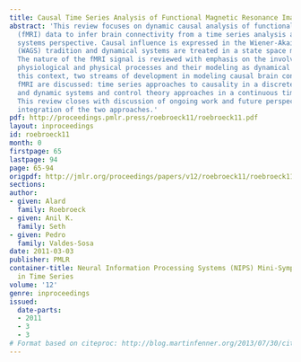 ```yaml
---
title: Causal Time Series Analysis of Functional Magnetic Resonance Imaging Data.
abstract: 'This review focuses on dynamic causal analysis of functional magnetic resonance
  (fMRI) data to infer brain connectivity from a time series analysis and dynamical
  systems perspective. Causal influence is expressed in the Wiener-Akaike-Granger-Schweder
  (WAGS) tradition and dynamical systems are treated in a state space modeling framework.
  The nature of the fMRI signal is reviewed with emphasis on the involved neuronal,
  physiological and physical processes and their modeling as dynamical systems. In
  this context, two streams of development in modeling causal brain connectivity using
  fMRI are discussed: time series approaches to causality in a discrete time tradition
  and dynamic systems and control theory approaches in a continuous time tradition.
  This review closes with discussion of ongoing work and future perspectives on the
  integration of the two approaches.'
pdf: http://proceedings.pmlr.press/roebroeck11/roebroeck11.pdf
layout: inproceedings
id: roebroeck11
month: 0
firstpage: 65
lastpage: 94
page: 65-94
origpdf: http://jmlr.org/proceedings/papers/v12/roebroeck11/roebroeck11.pdf
sections: 
author:
- given: Alard
  family: Roebroeck
- given: Anil K.
  family: Seth
- given: Pedro
  family: Valdes-Sosa
date: 2011-03-03
publisher: PMLR
container-title: Neural Information Processing Systems (NIPS) Mini-Symposium on Causality
  in Time Series
volume: '12'
genre: inproceedings
issued:
  date-parts:
  - 2011
  - 3
  - 3
# Format based on citeproc: http://blog.martinfenner.org/2013/07/30/citeproc-yaml-for-bibliographies/
---
```

